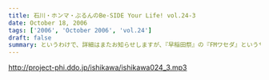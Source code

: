 ```yaml
---
title: 石川・ホンマ・ぶるんのBe-SIDE Your Life! vol.24-3
date: October 18, 2006
tags: ['2006', 'October 2006', 'vol.24']
draft: false
summary: というわけで、詳細はまたお知らせしますが、『早稲田祭』の『FMワセダ』というサークルに招待されました我らがビーサイ。　　リスナーのみんな！大学生、大人はもちろん、中学生・高校生のキミも良い機会なので、大学の学園祭に行ってみるのもい〜んじゃない？みんな早稲田の杜に来て、お三方に「元気」をくださいな。NAMAE
---
```


http://project-phi.ddo.jp/ishikawa/ishikawa024_3.mp3
